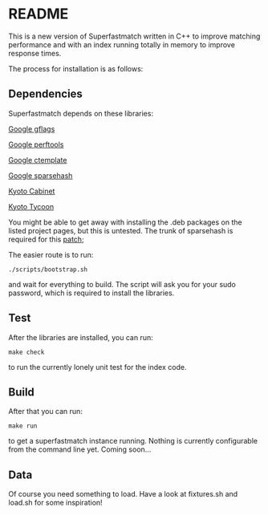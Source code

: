 README
======

This is a new version of Superfastmatch written in C++ to improve matching performance and with an index running totally in memory to improve response times.

The process for installation is as follows:


Dependencies
------------

Superfastmatch depends on these libraries:

[Google gflags](http://code.google.com/p/google-gflags/)

[Google perftools](http://code.google.com/p/google-perftools/)

[Google ctemplate](http://code.google.com/p/google-ctemplate/)

[Google sparsehash](http://code.google.com/p/google-sparsehash/)

[Kyoto Cabinet](http://fallabs.com/kyotocabinet/)

[Kyoto Tycoon](http://fallabs.com/kyototycoon/)

You might be able to get away with installing the .deb packages on the listed project pages, but this is untested. The trunk of sparsehash is required for this [patch](http://code.google.com/p/google-sparsehash/source/detail?r=76);

The easier route is to run:

    ./scripts/bootstrap.sh

and wait for everything to build. The script will ask you for your sudo password, which is required to install the libraries.

Test
----

After the libraries are installed, you can run:

    make check

to run the currently lonely unit test for the index code.

Build
-----

After that you can run:

    make run

to get a superfastmatch instance running. Nothing is currently configurable from the command line yet. Coming soon...

Data
----

Of course you need something to load. Have a look at fixtures.sh and load.sh for some inspiration!